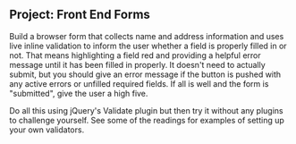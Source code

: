
## Project: Front End Forms

Build a browser form that collects name and address information and uses live inline validation to inform the user whether a field is properly filled in or not.  That means highlighting a field red and providing a helpful error message until it has been filled in properly.  It doesn't need to actually submit, but you should give an error message if the button is pushed with any active errors or unfilled required fields.  If all is well and the form is "submitted", give the user a high five.  

Do all this using jQuery's Validate plugin but then try it without any plugins to challenge yourself.  See some of the readings for examples of setting up your own validators.
